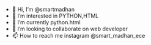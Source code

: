 - 👋 Hi, I’m @smartmadhan
- 👀 I’m interested in PYTHON,HTML
- 🌱 I’m currently python.html
- 💞️ I’m looking to collaborate on web developer
- 📫 How to reach me instagram @smart_madhan_ece

<!---
smartmadhan/smartmadhan is a ✨ special ✨ repository because its `README.md` (this file) appears on your GitHub profile.
You can click the Preview link to take a look at your changes.
--->

